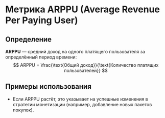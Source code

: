 # Метрика ARPPU (Average Revenue Per Paying User)

## Определение
**ARPPU** — средний доход на одного платящего пользователя за определённый период времени:
$$
ARPPU = \frac{\text{Общий доход}}{\text{Количество платящих пользователей}}
$$

## Примеры использования
- Если ARPPU растёт, это указывает на успешные изменения в стратегии монетизации (например, добавление новых пакетов покупок).
